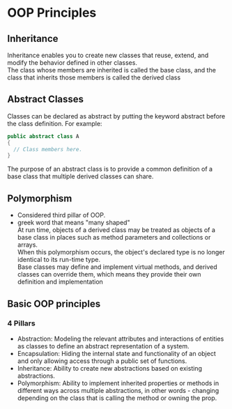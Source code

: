 # OOP Principles

## Inheritance

 Inheritance enables you to create new classes that reuse, extend, and modify the behavior defined in other classes.  
  The class whose members are inherited is called the base class, and the class that inherits those members is called the derived class

  ## Abstract Classes

  Classes can be declared as abstract by putting the keyword abstract before the class definition. For example:
  ``` cs
public abstract class A
{
    // Class members here.
}
  ```
  The purpose of an abstract class is to provide a common definition of a base class that multiple derived classes can share.

  ## Polymorphism

  - Considered third pillar of OOP.
  - greek word that means "many shaped"  
At run time, objects of a derived class may be treated as objects of a base class in places such as method parameters and collections or arrays.  
 When this polymorphism occurs, the object's declared type is no longer identical to its run-time type.  
Base classes may define and implement virtual methods, and derived classes can override them, which means they provide their own definition and implementation

## Basic OOP principles

### 4 Pillars
- Abstraction:  Modeling the relevant attributes and interactions of entities as classes to define an abstract representation of a system.
- Encapsulation: Hiding the internal state and functionality of an object and only allowing access through a public set of functions.
- Inheritance: Ability to create new abstractions based on existing abstractions.
- Polymorphism: Ability to implement inherited properties or methods in different ways across multiple abstractions, in other words - changing depending on the class that is calling the method or owning the prop.
